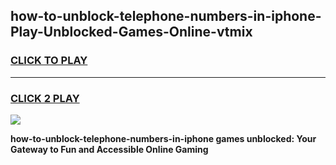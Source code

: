 
## how-to-unblock-telephone-numbers-in-iphone-Play-Unblocked-Games-Online-vtmix
<h3>
<a href="https://premium76.site?title=how-to-unblock-telephone-numbers-in-iphone&ref=25A">CLICK TO PLAY</a></h3>
<hr>

<h3>
<a href="https://premium76.site?title=how-to-unblock-telephone-numbers-in-iphone&ref=25A">CLICK 2 PLAY</a>
  
</h3>

<a href="https://premium76.site?title=how-to-unblock-telephone-numbers-in-iphone&ref=25A"><img src="https://clearcache.store/games.png"></a>


**how-to-unblock-telephone-numbers-in-iphone games unblocked: Your Gateway to Fun and Accessible Online Gaming**
